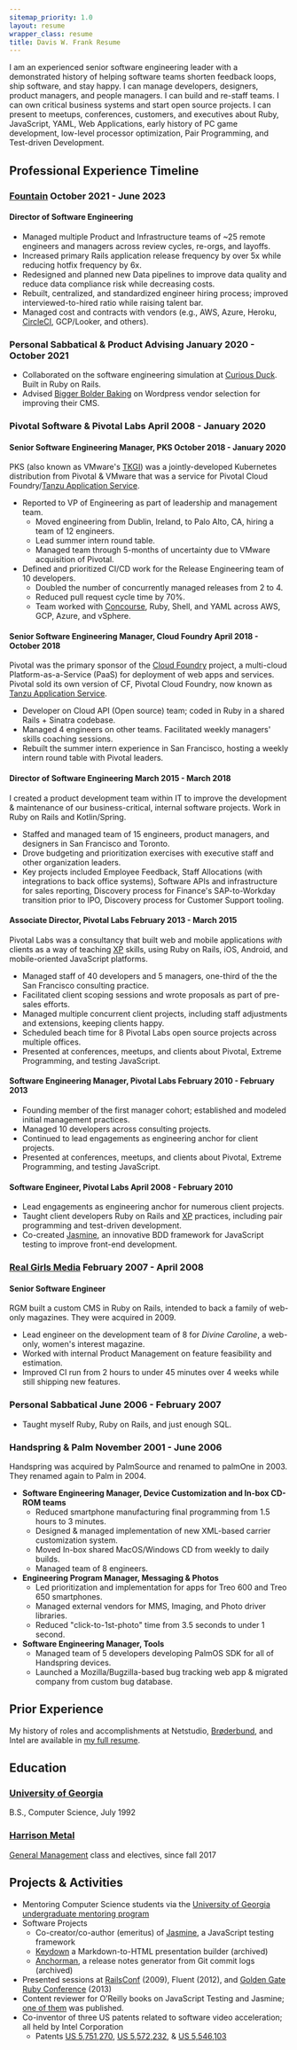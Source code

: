 ```yaml
---
sitemap_priority: 1.0
layout: resume
wrapper_class: resume
title: Davis W. Frank Resume
---
```


I am an experienced senior software engineering leader with a demonstrated history of helping software teams shorten feedback loops, ship software, and stay happy. I can manage developers, designers, product managers, and people managers. I can build and re-staff teams. I can own critical business systems and start open source projects. I can present to meetups, conferences, customers, and executives about Ruby, JavaScript, YAML, Web Applications, early history of PC game development, low-level processor optimization, Pair Programming, and Test-driven Development.

## Professional Experience Timeline

### [Fountain][fntn] <span class="duration"> October 2021 - June 2023 </span> 

#### Director of Software Engineering

- Managed multiple Product and Infrastructure teams of ~25 remote engineers and managers across review cycles, re-orgs, and layoffs.
- Increased primary Rails application release frequency by over 5x while reducing hotfix frequency by 6x.
- Redesigned and planned new Data pipelines to improve data quality and reduce data compliance risk while decreasing costs.
- Rebuilt, centralized, and standardized engineer hiring process; improved interviewed-to-hired ratio while raising talent bar.
- Managed cost and contracts with vendors (e.g., AWS, Azure, Heroku, [CircleCI][circle], GCP/Looker, and others).

### Personal Sabbatical &amp; Product Advising <span class="duration">January 2020 - October 2021</span>

- Collaborated on the software engineering simulation at [Curious Duck][duck]. Built in Ruby on Rails.
- Advised [Bigger Bolder Baking][bake] on Wordpress vendor selection for improving their CMS.

### Pivotal Software & Pivotal Labs <span class="duration">April 2008 - January 2020</span>

#### Senior Software Engineering Manager, PKS <span class="duration">October 2018 - January 2020</span>

PKS (also known as VMware's [TKGI][tkgi]) was a jointly-developed Kubernetes distribution from Pivotal & VMware that was a service for Pivotal Cloud Foundry/[Tanzu Application Service][tas].

- Reported to VP of Engineering as part of leadership and management team.
  - Moved engineering from Dublin, Ireland, to Palo Alto, CA, hiring a team of 12 engineers.
  - Lead summer intern round table.
  - Managed team through 5-months of uncertainty due to VMware acquisition of Pivotal.
- Defined and prioritized CI/CD work for the Release Engineering team of 10 developers.
  - Doubled the number of concurrently managed releases from 2 to 4. 
  - Reduced pull request cycle time by 70%.
  - Team worked with [Concourse][cc], Ruby, Shell, and YAML across AWS, GCP, Azure, and vSphere.

#### Senior Software Engineering Manager, Cloud Foundry <span class="duration"> April 2018 - October 2018 </span>

Pivotal was the primary sponsor of the [Cloud Foundry][cf] project, a multi-cloud Platform-as-a-Service (PaaS) for deployment of web apps and services. Pivotal sold its own version of CF, Pivotal Cloud Foundry, now known as [Tanzu Application Service][tas].

- Developer on Cloud API (Open source) team; coded in Ruby in a shared Rails + Sinatra codebase.
- Managed 4 engineers on other teams. Facilitated weekly managers' skills coaching sessions. 
- Rebuilt the summer intern experience in San Francisco, hosting a weekly intern round table with Pivotal leaders.

#### Director of Software Engineering <span class="duration"> March 2015 - March 2018 </span>

I created a product development team within IT to improve the development &amp; maintenance of our business-critical, internal software projects. Work in Ruby on Rails and Kotlin/Spring.

- Staffed and managed team of 15 engineers, product managers, and designers in San Francisco and Toronto.
- Drove budgeting and prioritization exercises with executive staff and other organization leaders.
- Key projects included Employee Feedback, Staff Allocations (with integrations to back office systems), Software APIs and infrastructure for sales reporting, Discovery process for Finance's SAP-to-Workday transition prior to IPO, Discovery process for Customer Support tooling.

#### Associate Director, Pivotal Labs <span class="duration">February 2013 - March 2015 </span>

Pivotal Labs was a consultancy that built web and mobile applications _with_ clients as a way of teaching [XP][xp] skills, using Ruby on Rails, iOS, Android, and mobile-oriented JavaScript platforms.

- Managed staff of 40 developers and 5 managers, one-third of the the San Francisco consulting practice.
- Facilitated client scoping sessions and wrote proposals as part of pre-sales efforts.
- Managed multiple concurrent client projects, including staff adjustments and extensions, keeping clients happy.
- Scheduled beach time for 8 Pivotal Labs open source projects across multiple offices.
- Presented at conferences, meetups, and clients about Pivotal, Extreme Programming, and testing JavaScript.

#### Software Engineering Manager, Pivotal Labs <span class="duration">February 2010 - February 2013 </span>

- Founding member of the first manager cohort; established and modeled initial management practices. 
- Managed 10 developers across consulting projects.
- Continued to lead engagements as engineering anchor for client projects.
- Presented at conferences, meetups, and clients about Pivotal, Extreme Programming, and testing JavaScript.

#### Software Engineer, Pivotal Labs <span class="duration">April 2008 - February 2010 </span>

- Lead engagements as engineering anchor for numerous client projects.
- Taught client developers Ruby on Rails and [XP][xp] practices, including pair programming and test-driven development.
- Co-created [Jasmine][jasmine], an innovative BDD framework for JavaScript testing to improve front-end development.

### [Real Girls Media][rgm]  <span class="duration"> February 2007 - April 2008 </span>

#### Senior Software Engineer

RGM built a custom CMS in Ruby on Rails, intended to back a family of web-only magazines. They were acquired in 2009.

- Lead engineer on the development team of 8 for _Divine Caroline_, a web-only, women's interest magazine. 
- Worked with internal Product Management on feature feasibility and estimation.
- Improved CI run from 2 hours to under 45 minutes over 4 weeks while still shipping new features.

### Personal Sabbatical <span class="duration"> June 2006 - February 2007 </span>

- Taught myself Ruby, Ruby on Rails, and just enough SQL.

### Handspring & Palm <span class="duration"> November 2001 - June 2006 </span>

Handspring was acquired by PalmSource and renamed to palmOne in 2003. They renamed again to Palm in 2004.

- __Software Engineering Manager, Device Customization and In-box CD-ROM teams__
  - Reduced smartphone manufacturing final programming from 1.5 hours to 3 minutes.
  - Designed & managed implementation of new XML-based carrier customization system. 
  - Moved In-box shared MacOS/Windows CD from weekly to daily builds.
  - Managed team of 8 engineers.
- __Engineering Program Manager, Messaging & Photos__
  - Led prioritization and implementation for apps for Treo 600 and Treo 650 smartphones.
  - Managed external vendors for MMS, Imaging, and Photo driver libraries.
  - Reduced "click-to-1st-photo" time from 3.5 seconds to under 1 second.
- __Software Engineering Manager, Tools__
  - Managed team of 5 developers developing PalmOS SDK for all of Handspring devices.
  - Launched a Mozilla/Bugzilla-based bug tracking web app &amp; migrated company from custom bug database.

## Prior Experience

My history of roles and accomplishments at Netstudio, [Brøderbund][bb], and Intel are available in [my full resume](/resume/dwfrank_full/).

## Education

### [University of Georgia][uga]

B.S., Computer Science, July 1992

### [Harrison Metal][hm]

[General Management][gm] class and electives, since fall 2017

## Projects & Activities

- Mentoring Computer Science students via the [University of Georgia undergraduate mentoring program][mentor]
- Software Projects
  - Co-creator/co-author (emeritus) of [Jasmine][jasmine], a JavaScript testing framework
  - [Keydown][kd] a Markdown-to-HTML presentation builder (archived)
  - [Anchorman][am], a release notes generator from Git commit logs (archived)
- Presented sessions at [RailsConf][rc] (2009), Fluent (2012), and [Golden Gate Ruby Conference][story] (2013)
- Content reviewer for O’Reilly books on JavaScript Testing and Jasmine; [one of them][jbook] was published.
- Co-inventor of three US patents related to software video acceleration; all held by Intel Corporation
  - Patents [US 5,751,270][p1], [US 5,572,232][p2], &amp; [US 5,546,103][p3]

[am]: https://github.com/infews/anchorman
[bake]: https://biggerbolderbaking.com
[bb]: https://en.wikipedia.org/wiki/Broderbund
[bosh]: https://bosh.io/docs
[bugs]: https://bugzilla.org
[carmen]: https://en.wikipedia.org/wiki/Carmen_Sandiego_(video_game_series)
[cc]: https://concourse-ci.org/
[cd-test]: https://dwf.bigpencil.net/series/the-cd-test/
[cf]: https://cloudfoundry.org
[circle]: https://circleci.com
[circle]: https://circleci.com/
[duck]: https://curiousduck.io
[ey]: https://www.engineyard.com
[fntn]: https://www.fountain.com
[gm]: https://www.harrisonmetal.com/classes/foundations-general-management
[gp]: https://tanzu.vmware.com/greenplum
[h]: https://heroku.com
[hm]: https://www.harrisonmetal.com/
[j]: https://jenkins.io
[jasmine]: https://jasmine.github.io
[jbook]: https://shop.oreilly.com/product/0636920028277.do
[kd]: https://github.com/infews/keydown
[mentor]: https://mentor.uga.edu/
[nci]: https://en.wikipedia.org/wiki/Nuclear_Cities_Initiative
[p1]: https://patents.google.com/patent/US5751270A/
[p2]: https://patents.google.com/patent/US5572232A/
[p3]: https://patents.google.com/patent/US5546103A/z1
[rc]: https://web.archive.org/web/20120531175448/http://en.oreilly.com/rails2009/public/schedule/detail/7035
[rgm]: https://www.crunchbase.com/organization/real-girls-media-network-inc
[riven]: https://store.steampowered.com/app/63610/Riven_The_Sequel_to_MYST/
[story]: https://youtu.be/ueeZKPGNk6I
[tas]: https://tanzu.vmware.com/application-service
[tkgi]: https://docs.vmware.com/en/VMware-Tanzu-Kubernetes-Grid-Integrated-Edition/
[tlabs]: https://tanzu.vmware.com/labs
[travis]: https://www.travis-ci.com/
[uga]: https://uga.edu
[xp]: http://www.extremeprogramming.org/